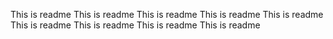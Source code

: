 This is readme
This is readme
This is readme
This is readme
This is readme
This is readme
This is readme
This is readme
This is readme
